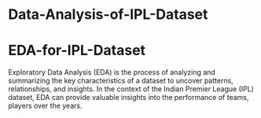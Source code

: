 # Data-Analysis-of-IPL-Dataset
# EDA-for-IPL-Dataset
Exploratory Data Analysis (EDA) is the process of analyzing and summarizing the key characteristics of a dataset to uncover patterns, relationships, and insights. In the context of the Indian Premier League (IPL) dataset, EDA can provide valuable insights into the performance of teams, players over the years.
